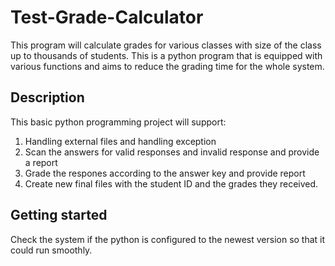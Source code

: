 # Test-Grade-Calculator
This program will calculate grades for various classes with size of the class up to thousands of students. This is a python program that is equipped with various functions and aims to reduce the grading time for the whole system.
## Description
This basic python programming project will support:
1. Handling external files and handling exception
2. Scan the answers for valid responses and invalid response and provide a report 
3. Grade the respones according to the answer key and provide report
4. Create new final files with the student ID and the grades they received. 
## Getting started 
Check the system if the python is configured to the newest version so that it could run smoothly. 
